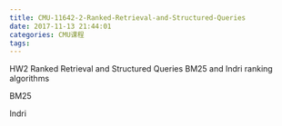 ```yaml
---
title: CMU-11642-2-Ranked-Retrieval-and-Structured-Queries
date: 2017-11-13 21:44:01
categories: CMU课程
tags:
---
```


HW2 Ranked Retrieval and Structured Queries
BM25 and Indri ranking algorithms

BM25

Indri
